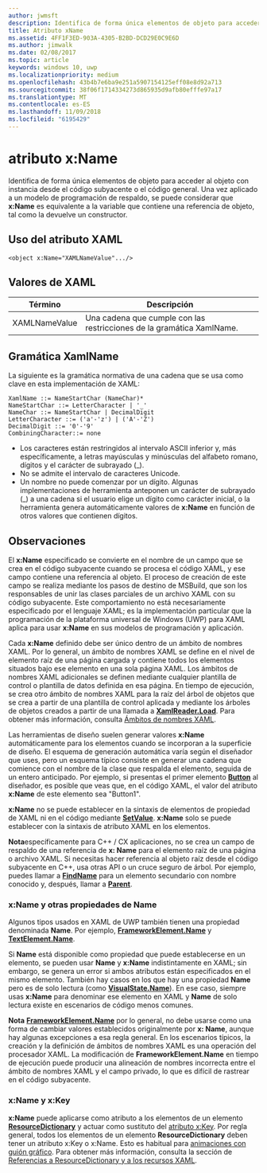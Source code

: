 ```yaml
---
author: jwmsft
description: Identifica de forma única elementos de objeto para acceder al objeto con instancia desde el código subyacente o el código general.
title: Atributo xName
ms.assetid: 4FF1F3ED-903A-4305-B2BD-DCD29E0C9E6D
ms.author: jimwalk
ms.date: 02/08/2017
ms.topic: article
keywords: windows 10, uwp
ms.localizationpriority: medium
ms.openlocfilehash: 43b4b7e6ba9e251a5907154125eff08e8d92a713
ms.sourcegitcommit: 38f06f1714334273d865935d9afb80efffe97a17
ms.translationtype: MT
ms.contentlocale: es-ES
ms.lasthandoff: 11/09/2018
ms.locfileid: "6195429"
---
```

# <a name="xname-attribute"></a>atributo x:Name


Identifica de forma única elementos de objeto para acceder al objeto con instancia desde el código subyacente o el código general. Una vez aplicado a un modelo de programación de respaldo, se puede considerar que **x:Name** es equivalente a la variable que contiene una referencia de objeto, tal como la devuelve un constructor.

## <a name="xaml-attribute-usage"></a>Uso del atributo XAML

``` syntax
<object x:Name="XAMLNameValue".../>
```

## <a name="xaml-values"></a>Valores de XAML

| Término | Descripción |
|------|-------------|
| XAMLNameValue | Una cadena que cumple con las restricciones de la gramática XamlName. |

##  <a name="xamlname-grammar"></a> Gramática XamlName

La siguiente es la gramática normativa de una cadena que se usa como clave en esta implementación de XAML:

``` syntax
XamlName ::= NameStartChar (NameChar)*
NameStartChar ::= LetterCharacter | '_'
NameChar ::= NameStartChar | DecimalDigit
LetterCharacter ::= ('a'-'z') | ('A'-'Z')
DecimalDigit ::= '0'-'9'
CombiningCharacter::= none
```

-   Los caracteres están restringidos al intervalo ASCII inferior y, más específicamente, a letras mayúsculas y minúsculas del alfabeto romano, dígitos y el carácter de subrayado (\_).
-   No se admite el intervalo de caracteres Unicode.
-   Un nombre no puede comenzar por un dígito. Algunas implementaciones de herramienta anteponen un carácter de subrayado (_) a una cadena si el usuario elige un dígito como carácter inicial, o la herramienta genera automáticamente valores de **x:Name** en función de otros valores que contienen dígitos.

## <a name="remarks"></a>Observaciones

El **x:Name** especificado se convierte en el nombre de un campo que se crea en el código subyacente cuando se procesa el código XAML, y ese campo contiene una referencia al objeto. El proceso de creación de este campo se realiza mediante los pasos de destino de MSBuild, que son los responsables de unir las clases parciales de un archivo XAML con su código subyacente. Este comportamiento no está necesariamente especificado por el lenguaje XAML; es la implementación particular que la programación de la plataforma universal de Windows (UWP) para XAML aplica para usar **x:Name** en sus modelos de programación y aplicación.

Cada **x:Name** definido debe ser único dentro de un ámbito de nombres XAML. Por lo general, un ámbito de nombres XAML se define en el nivel de elemento raíz de una página cargada y contiene todos los elementos situados bajo ese elemento en una sola página XAML. Los ámbitos de nombres XAML adicionales se definen mediante cualquier plantilla de control o plantilla de datos definida en esa página. En tiempo de ejecución, se crea otro ámbito de nombres XAML para la raíz del árbol de objetos que se crea a partir de una plantilla de control aplicada y mediante los árboles de objetos creados a partir de una llamada a [**XamlReader.Load**](https://msdn.microsoft.com/library/windows/apps/br228048). Para obtener más información, consulta [Ámbitos de nombres XAML](xaml-namescopes.md).

Las herramientas de diseño suelen generar valores **x:Name** automáticamente para los elementos cuando se incorporan a la superficie de diseño. El esquema de generación automática varía según el diseñador que uses, pero un esquema típico consiste en generar una cadena que comience con el nombre de la clase que respalda el elemento, seguida de un entero anticipado. Por ejemplo, si presentas el primer elemento [**Button**](https://msdn.microsoft.com/library/windows/apps/br209265) al diseñador, es posible que veas que, en el código XAML, el valor del atributo **x:Name** de este elemento sea "Button1".

**x:Name** no se puede establecer en la sintaxis de elementos de propiedad de XAML ni en el código mediante [**SetValue**](https://msdn.microsoft.com/library/windows/apps/br242361). **x:Name** solo se puede establecer con la sintaxis de atributo XAML en los elementos.

**Nota**específicamente para C++ / CX aplicaciones, no se crea un campo de respaldo de una referencia de **x: Name** para el elemento raíz de una página o archivo XAML. Si necesitas hacer referencia al objeto raíz desde el código subyacente en C++, usa otras API o un cruce seguro de árbol. Por ejemplo, puedes llamar a [**FindName**](https://msdn.microsoft.com/library/windows/apps/br208715) para un elemento secundario con nombre conocido y, después, llamar a [**Parent**](https://msdn.microsoft.com/library/windows/apps/br208739).

### <a name="xname-and-other-name-properties"></a>x:Name y otras propiedades de Name

Algunos tipos usados en XAML de UWP también tienen una propiedad denominada **Name**. Por ejemplo, [**FrameworkElement.Name**](https://msdn.microsoft.com/library/windows/apps/br208735) y [**TextElement.Name**](https://msdn.microsoft.com/library/windows/apps/hh702125).

Si **Name** está disponible como propiedad que puede establecerse en un elemento, se pueden usar **Name** y **x:Name** indistintamente en XAML; sin embargo, se genera un error si ambos atributos están especificados en el mismo elemento. También hay casos en los que hay una propiedad **Name** pero es de solo lectura (como [**VisualState.Name**](https://msdn.microsoft.com/library/windows/apps/br209031)). En ese caso, siempre usas **x:Name** para denominar ese elemento en XAML y **Name** de solo lectura existe en escenarios de código menos comunes.

**Nota** [**FrameworkElement.Name**](https://msdn.microsoft.com/library/windows/apps/br208735) por lo general, no debe usarse como una forma de cambiar valores establecidos originalmente por **x: Name**, aunque hay algunas excepciones a esa regla general. En los escenarios típicos, la creación y la definición de ámbitos de nombres XAML es una operación del procesador XAML. La modificación de **FrameworkElement.Name** en tiempo de ejecución puede producir una alineación de nombres incorrecta entre el ámbito de nombres XAML y el campo privado, lo que es difícil de rastrear en el código subyacente.

### <a name="xname-and-xkey"></a>x:Name y x:Key

**x:Name** puede aplicarse como atributo a los elementos de un elemento [**ResourceDictionary**](https://msdn.microsoft.com/library/windows/apps/br208794) y actuar como sustituto del [atributo x:Key](x-key-attribute.md). Por regla general, todos los elementos de un elemento **ResourceDictionary** deben tener un atributo x:Key o x:Name. Esto es habitual para [animaciones con guión gráfico](https://msdn.microsoft.com/library/windows/apps/mt187354). Para obtener más información, consulta la sección de [Referencias a ResourceDictionary y a los recursos XAML](https://msdn.microsoft.com/library/windows/apps/mt187273).

